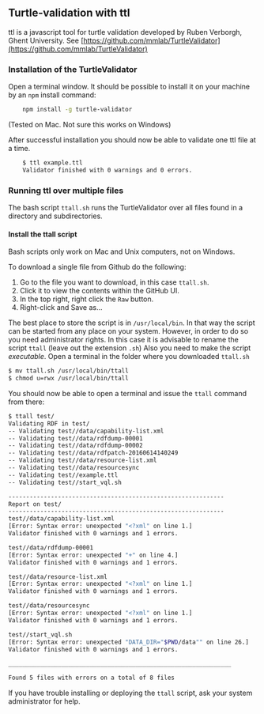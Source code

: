 ## Turtle-validation with ttl

ttl is a javascript tool for turtle validation developed by Ruben Verborgh, Ghent University.
See [https://github.com/mmlab/TurtleValidator](https://github.com/mmlab/TurtleValidator)


### Installation of the TurtleValidator

Open a terminal window. 
It should be possible to install it on your machine by an `npm` install command:

```bash
    npm install -g turtle-validator
```

(Tested on Mac. Not sure this works on Windows)

After successful installation you should now be able to validate one ttl file at a time.

```bash
    $ ttl example.ttl 
    Validator finished with 0 warnings and 0 errors.
```

### Running ttl over multiple files

The bash script `ttall.sh` runs the TurtleValidator over all files found in a directory and
subdirectories.

#### Install the ttall script

Bash scripts only work on Mac and Unix computers, not on Windows.

To download a single file from Github do the following:

1. Go to the file you want to download, in this case `ttall.sh`.
2. Click it to view the contents within the GitHub UI.
3. In the top right, right click the `Raw` button.
4. Right-click and Save as...

The best place to store the script is in `/usr/local/bin`. In that way the script can be
started from any place on your system. However, in order to do so you need administrator rights.
In this case it is advisable to rename the script `ttall` (leave out the extension `.sh`)
Also you need to make the script _executable_. Open a terminal in the folder where you
downloaded `ttall.sh`

```bash
$ mv ttall.sh /usr/local/bin/ttall
$ chmod u=rwx /usr/local/bin/ttall 
```

You should now be able to open a terminal and issue the `ttall` command from there:

```bash
$ ttall test/
Validating RDF in test/
-- Validating test//data/capability-list.xml
-- Validating test//data/rdfdump-00001
-- Validating test//data/rdfdump-00002
-- Validating test//data/rdfpatch-20160614140249
-- Validating test//data/resource-list.xml
-- Validating test//data/resourcesync
-- Validating test//example.ttl
-- Validating test//start_vql.sh

-------------------------------------------------------------
Report on test/
-------------------------------------------------------------
test//data/capability-list.xml
[Error: Syntax error: unexpected "<?xml" on line 1.]
Validator finished with 0 warnings and 1 errors.

test//data/rdfdump-00001
[Error: Syntax error: unexpected "+" on line 4.]
Validator finished with 0 warnings and 1 errors.

test//data/resource-list.xml
[Error: Syntax error: unexpected "<?xml" on line 1.]
Validator finished with 0 warnings and 1 errors.

test//data/resourcesync
[Error: Syntax error: unexpected "<?xml" on line 1.]
Validator finished with 0 warnings and 1 errors.

test//start_vql.sh
[Error: Syntax error: unexpected "DATA_DIR="$PWD/data"" on line 26.]
Validator finished with 0 warnings and 1 errors.

_______________________________________________________________

Found 5 files with errors on a total of 8 files

```

If you have trouble installing or deploying the `ttall` script, ask your system administrator
for help.



